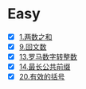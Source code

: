 # Easy

- [x] [1.两数之和](https://leetcode.cn/problems/two-sum/)
- [x] [9.回文数](https://leetcode.cn/problems/palindrome-number/)
- [x] [13.罗马数字转整数](https://leetcode.cn/problems/roman-to-integer/)
- [x] [14.最长公共前缀](https://leetcode.cn/problems/longest-common-prefix/)
- [x] [20.有效的括号](https://leetcode.cn/problems/valid-parentheses/)